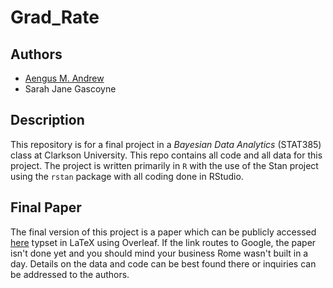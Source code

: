 # Grad_Rate

## Authors
- [Aengus M. Andrew](https://github.com/aengusandrew)
- Sarah Jane Gascoyne

## Description
This repository is for a final project in a *Bayesian Data Analytics* (STAT385) class at Clarkson University. This repo contains all code and all data for this project. The project is written primarily in `R` with the use of the Stan project using the `rstan` package with all coding done in RStudio.

## Final Paper
The final version of this project is a paper which can be publicly accessed [here](https://google.com) typset in LaTeX using Overleaf. If the link routes to Google, the paper isn't done yet and you should mind your business Rome wasn't built in a day. Details on the data and code can be best found there or inquiries can be addressed to the authors.